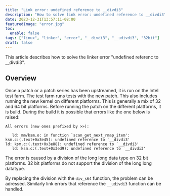 ```yaml
---
title: "Link error: undefined reference to __divdi3"
description: "How to solve link error: undefined reference to __divdi3"
date: 2023-12-31T13:57:11-08:00
featuredImage: "error.jpg"
toc:
  enable: false
tags: ["linux", "linker", "error", "__divdi3", "__udivdi3", "32bit"]
draft: false 
---
```


This article describes how to solve the linker error "undefined referenc to __divdi3".
<!--more-->

## Overview
Once a patch or a patch series has been upstreamed, it is run on the Intel test farm. The
test farm runs tests with the new patch. This also includes running the new kernel on different
platforms. This is generally a mix of 32 and 64 bit platforms. Before running the patch
on the different platforms, it is build. During the build it is possible that errors like the
one below is raised:

```
All errors (new ones prefixed by >>):

   ld: mm/ksm.o: in function `scan_get_next_rmap_item':
ksm.c:(.text+0x3e45): undefined reference to `__divdi3'
ld: ksm.c:(.text+0x3e88): undefined reference to `__divdi3'
   ld: ksm.c:(.text+0x3ed9): undefined reference to `__divdi3'
```
The error is caused by a division of the long long data type on 32 bit platforms. 32 bit platforms
do not support the division of the long long datatype.

By replacing the division with the `div_s64` function, the problem can be adressed. Similarly link
errors that reference the `__udivdi3` function can be handled.
